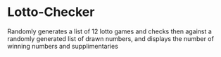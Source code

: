 # Lotto-Checker
Randomly generates a list of 12 lotto games and checks then against a randomly generated list of drawn numbers, and displays the number of winning numbers and supplimentaries
